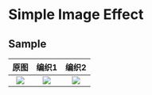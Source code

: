 # Simple Image Effect

## Sample
|  原图  |  编织1  |  编织2 |
| :---: | :---: | :---: |
|![](https://i.imgur.com/lFK1tc7.png)|![](https://i.imgur.com/ZxrBVIG.png)|![](https://i.imgur.com/iUIwcdP.png)|
